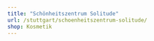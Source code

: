 ```yaml
---
title: "Schönheitszentrum Solitude"
url: /stuttgart/schoenheitszentrum-solitude/
shop: Kosmetik
---
```

